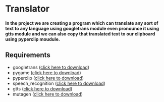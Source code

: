 # Translator
#### In the project we are creating a program which can translate any sort of text to any language using googletrans module even pronounce it using gtts module and we can also copy that translated text to our clipboard using pyperclip moudule.
## Requirements
* googletrans ([click here to download](https://pypi.org/project/googletrans/))
* pygame ([click here to download](https://pypi.org/project/pygame/))
* pyperclip ([click here to download](https://pypi.org/project/pyperclip/))
* speech_recognition ([click here to download](https://pypi.org/project/SpeechRecognition/))
* gtts ([click here to download](https://pypi.org/project/gTTS/))
* mutagen ([click here to download](https://pypi.org/project/mutagen/))
